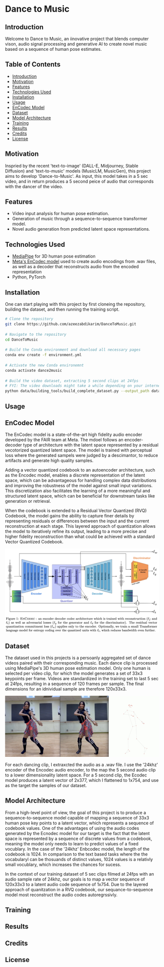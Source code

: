 # Dance to Music

## Introduction
Welcome to Dance to Music, an iinovative project that blends computer vison, audio signal processing and generative AI to create novel music based on a sequence of human pose estimates. 

## Table of Contents
- [Introduction](#introduction)
- [Motivation](#motivation)
- [Features](#features)
- [Technologies Used](#technologies-used)
- [Installation](#installation)
- [Usage](#usage)
- [EnCodec Model](#encodec-model)
- [Dataset](#dataset)
- [Model Architecture](#model-architecture)
- [Training](#training)
- [Results](#results)
- [Credits](#credits)
- [License](#license)

## Motivation
Inspried by the recent 'text-to-image' (DALL-E, Midjourney, Stable Diffusion) and 'text-to-music' models (MusicLM, MusicGen), this project aims to develop 'Dance-to-Music'. As input, this model takes in a 5 sec video, and in return produces a 5 second peice of audio that corresponds with the dancer of the video. 

## Features
- Video input analysis for human pose estimation.
- Generation of music through a sequence-to-sequence transformer model.
- Novel audio generation from predicted latent space representations.

## Technologies Used
- [MediaPipe](https://developers.google.com/mediapipe/solutions/vision/pose_landmarker) for 3D human pose estimation
- [Meta's EnCodec model](https://huggingface.co/docs/transformers/main/model_doc/encodec#transformers.EncodecModel) used to create audio encodings from .wav files, as well as a decoder that reconstructs audio from the encoded representation
- Python, PyTorch

## Installation
One can start playing with this project by first cloneing the repository, building the dataset, and then running the training script. 
```bash
# Clone the repository
git clone https://github.com/azeezabdikarim/DanceToMusic.git

# Navigate to the repository
cd DanceToMusic

# Build the Conda environment and download all necessary pages
conda env create -f environment.yml

# Activate the new Conda environemnt 
conda activate dance2music

# Build the video dataset, extracting 5 second clips at 24fps
# FYI: The video downloads might take a while depending on your internet speeds. Also, mediapipe uses the CPU to calculate human pose estimates, so that will take a decent amount of time. It takes me between 1-2 hours to build the complete dataset of ~3200 clips on a Macbook Pro with an M2 Max chip
python data/building_tools/build_complete_dataset.py --output_path data/samples/ --input_csv data/youtube_links/youtube_links_test.csv  --max_seq_len 5 --fps 24

```
## Usage

## EnCodec Model
The EnCodec model is a state-of-the-art high fidelity audio encoder developed by the FAIR team at Meta. The mdoel follows an encoder-decoder type of architecture with the latent space represented by a residual vecotorized quantized latent space. The model is trained with perceptual loss where the generated sampels were judged by a descimantor, to reduce artifacts and generate high quality samples. 

Adding a vector quantized codebook to an autoencoder architecture, such as the Encodec model, enables a discrete representation of the latent space, which can be advantageous for handling complex data distributions and improving the robustness of the model against small input variations. This discretization also facilitates the learning of a more meaningful and structured latent space, which can be beneficial for downstream tasks like generation or retrieval.

When the codebook is extended to a Residual Vector Quantized (RVQ) Codebook, the model gains the ability to capture finer details by representing residuals or differences between the input and the current reconstruction at each stage. This layered approach of quantization allows the model to iteratively refine its output, leading to a more precise and higher fidelity reconstruction than what could be achieved with a standard Vector Quantized Codebook.

![EnCodec Model Architecture](assets/encodec_architecture.jpg "EnCodec Model Architecture")

## Dataset
The dataset used in this projects is a persoanly aggregated set of dance videos paired with their corresponding music. Each dance clip is processed using MediaPipe's 3D human pose estimation model. Only one human is selected per video clip, for which the model generates a set of 33x3 keypoints per frame. Videos are standardized in the training set to last 5 sec at 24fps, resulting in a sequence of 120 frames per sample. The final dimensions for an idnividual sample are therefore 120x33x3. 

![Human Pose Estimate of a Single Frame](assets/women_dancing.jpg "Human Pose Estimate Sample")

For each dancing clip, I extraxcted the audio as a .wav file. I use the '24khz' encoder of the Encodec audio encoder, to the map the 5 second audio clip to a lower dimensionality latent space. For a 5 second clip, the Ecodec model produces a latent vector of 2x377, which I flattened to 1x754, and use as the target the samples of our dataset. 

## Model Architecture 
From a high-level point of view, the goal of this project is to produce a sequence-to-sequence model capable of mapping a sequence of 33x3 human pose key points to a latent vector, which represents a sequence of codebook values. One of the advantages of using the audio codes generated by the Ecnodec model for our target is the fact that the latent space is represented by a sequence of discrete values from a codebook, meaning the model only needs to learn to predict values of a fixed vocublary. In the case of the '24khz' Enbcodec model, the length of the codebook is 1024. In comparison to the text based tasks where the the vocabularyl can be thosuands of distinct values, 1024 values is a relativly small vocublary, which increases the chances for sucess.

In the context of our training dataset of 5 sec clips filmed at 24fps with an audio sample rate of 24khz, our goals is to map a vector sequence of 120x33x3 to a latent audio code sequence of 1x754. Due to the layered approach of quanitzation in a RVQ codebook, our sequance-to-sequence model most reconstruct the audio codes autoregrssivly. 

## Training

## Results

## Credits

## License

